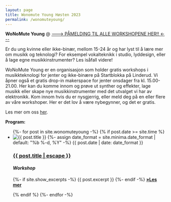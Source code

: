 ```yaml
---
layout: page
title: Wonomute Young Høsten 2023
permalink: /wonomuteyoung/
---
```

 
 **WoNoMute Young**
@
[---> PÅMELDING TIL ALLE WORKSHOPENE HER!! <---](https://forms.gle/8ETC8qzZyqQbYQMf8)
 

Er du ung kvinne eller ikke-binær, mellom 15-24 år og har lyst til å lære mer om musikk og teknologi? For eksempel vokalteknikk i studio, lyddesign, eller å lage egne musikkinstrumenter? Les isåfall videre!

WoNoMute Young er en organisasjon som holder gratis workshops i musikkteknologi for jenter og ikke-binære på Startblokka på Linderud. Vi åpner også et gratis drop-in makerspace for jenter onsdager fra kl. 15.00-21.00. Her kan du komme innom og prøve ut synther og effekter, lage musikk eller skape nye musikkinstrumenter med det utvalget vi har av elektronikk. Kom innom hvis du er nysgjerrig, eller meld deg på en eller flere av våre workshoper. Her er det lov å være nybegynner, og det er gratis.
 

Les mer om oss [her](/wonomuteyoung/om_oss).

**Program:**

<div class="post-content-blog">

<ul class="post-list">
  {%- for post in site.wonomuteyoung -%}
  {% if post.date >= site.time %}
  <li>
  <img src="{{ post.image | prepend: site.baseurl }}" alt="{{ post.title }}" title="{{ post.title }}">
    {%- assign date_format = site.minima.date_format | default: "%b %-d, %Y" -%}
    <span class="post-meta">{{ post.date | date: date_format }}</span>
    <!-- <span class="post-meta">• <a href="{{ post.url }}#disqus_thread" data-disqus-identifier="{{post.id}}">"{{ post.url | relative_url }}"</a></span>    -->
    <h3>
      <a class="post-link" href="{{ post.url | relative_url }}">
        {{ post.title | escape }}
      </a>
    </h3>
    <h4><em>Workshop</em></h4>
    <p class="excerpt-text">
    {%- if site.show_excerpts -%}
      {{ post.excerpt }}
    {%- endif -%}
    <strong><a href="{{ post.url | relative_url }}">
      »Les mer
    </a></strong>
  </p>
  
  </li>
  {% endif %}
  {%- endfor -%}
</ul>

</div>
